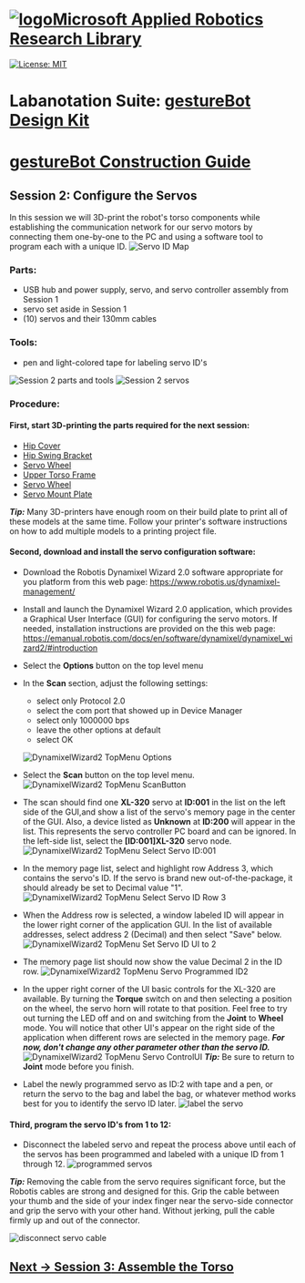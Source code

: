 # [![logo](/MARR_logo.png)Microsoft Applied Robotics Research Library](https://github.com/davidbaumert/AppliedRoboticsResearchLibrary)
[![License: MIT](https://img.shields.io/badge/License-MIT-yellow.svg)](https://opensource.org/licenses/MIT)  

# Labanotation Suite: [gestureBot Design Kit](/README.md)

# [gestureBot Construction Guide](/hardware/README.md)

## **Session 2:** Configure the Servos

In this session we will 3D-print the robot's torso components while establishing the communication network for our servo motors by connecting them one-by-one to the PC and using a software tool to program each with a unique ID.
![Servo ID Map](/docs_images/gB_Session02_ServoIDs.png)


### Parts: 
- USB hub and power supply, servo, and servo controller assembly from Session 1
- servo set aside in Session 1
- (10) servos and their 130mm cables 

### Tools: 
- pen and light-colored tape for labeling servo ID's

![Session 2 parts and tools](/docs_images/gB_Session02_PartsTools.jpg)
![Session 2 servos](/docs_images/gB_Session02_PartsServos.jpg)

### **Procedure:**
#### **First, start 3D-printing the parts required for the next session:**
- [Hip Cover](https://github.com/davidbaumert/gestureBotDesignKit/blob/main/hardware/3D_print/gB_HipCover.stl)
- [Hip Swing Bracket](https://github.com/davidbaumert/gestureBotDesignKit/blob/main/hardware/3D_print/gB_SwingBracket_Hip.stl)
- [Servo Wheel](https://github.com/davidbaumert/gestureBotDesignKit/blob/main/hardware/3D_print/gBServoWheel.stl)
- [Upper Torso Frame](https://github.com/davidbaumert/gestureBotDesignKit/blob/main/hardware/3D_print/gB_UpperTorsoFrame.stl)
- [Servo Wheel](https://github.com/davidbaumert/gestureBotDesignKit/blob/main/hardware/3D_print/gb_SwingBracket_Hip.stl)
- [Servo Mount Plate](https://github.com/davidbaumert/gestureBotDesignKit/blob/main/hardware/3D_print/gb_UpperTorsoFrame.stl)

***Tip:*** Many 3D-printers have enough room on their build plate to print all of these models at the same time. Follow your printer's software instructions on how to add multiple models to a printing project file.

#### **Second, download and install the servo configuration software:**

- Download the Robotis Dynamixel Wizard 2.0 software appropriate for you platform from this web page:
https://www.robotis.us/dynamixel-management/

- Install and launch the Dynamixel Wizard 2.0 application, which provides a Graphical User Interface (GUI) for configuring the servo motors. If needed, installation instructions are provided on the this web page:
https://emanual.robotis.com/docs/en/software/dynamixel/dynamixel_wizard2/#introduction

- Select the **Options** button on the top level menu
- In the **Scan** section, adjust the following settings: 
  - select only Protocol 2.0
  - select the com port that showed up in Device Manager
  - select only 1000000 bps
  - leave the other options at default
  - select OK

  ![DynamixelWizard2 TopMenu Options](/docs_images/gB_Session02_DMW2_TopMenu_Options.png)

- Select the **Scan** button on the top level menu.
![DynamixelWizard2 TopMenu ScanButton](/docs_images/gB_Session02_DMW2_TopMenu_ScanButton.png)

- The scan should find one **XL-320** servo at **ID:001** in the list on the left side of the GUI,and show a list of the servo's memory page in the center of the GUI. Also, a device listed as **Unknown** at **ID:200** will appear in the list. This represents the servo controller PC board and can be ignored. In the left-side list, select the **[ID:001]XL-320** servo node.
![DynamixelWizard2 TopMenu Select Servo ID:001](/docs_images/gB_Session02_DMW2_TopMenu_SelectServoID001.png)

- In the memory page list, select and highlight row Address 3, which contains the servo's ID.  If the servo is brand new out-of-the-package, it should already be set to Decimal value "1".
![DynamixelWizard2 TopMenu Select Servo ID Row 3](/docs_images/gB_Session02_DMW2_TopMenu_SelectServoROW3.png)

- When the Address row is selected, a window labeled ID will appear in the lower right corner of the application GUI. In the list of available addresses, select address 2 (Decimal) and then select "Save" below.
![DynamixelWizard2 TopMenu Set Servo ID UI to 2](/docs_images/gB_Session02_DMW2_TopMenu_SetServoIDUI_ID2.png)

- The memory page list should now show the value Decimal 2 in the ID row.
![DynamixelWizard2 TopMenu Servo Programmed ID2](/docs_images/gB_Session02_DMW2_TopMenu_ServoProgrammed_ID2.png)

- In the upper right corner of the UI basic controls for the XL-320 are available. By turning the **Torque** switch on and then selecting a position on the wheel, the servo horn will rotate to that position. Feel free to try out turning the LED off and on and switching from the **Joint** to **Wheel** mode. You will notice that other UI's appear on the right side of the application when different rows are selected in the memory page. ***For now, don't change any other parameter other than the servo ID.***
![DynamixelWizard2 TopMenu Servo ControlUI](/docs_images/gB_Session02_DMW2_TopMenu_ServoControlUI.png)
***Tip:*** Be sure to return to **Joint** mode before you finish.

- Label the newly programmed servo as ID:2 with tape and a pen, or return the servo to the bag and label the bag, or whatever method works best for you to identify the servo ID later.
![label the servo](/docs_images/gB_Session02_ServoLabels.jpg)

#### **Third, program the servo ID's from 1 to 12:**

- Disconnect the labeled servo and repeat the process above until each of the servos has been programmed and labeled with a unique ID from 1 through 12.
![programmed servos](/docs_images/gB_Session02_LabeledServos.jpg)

***Tip:*** Removing the cable from the servo requires significant force, but the Robotis cables are strong and designed for this. Grip the cable between your thumb and the side of your index finger near the servo-side connector and grip the servo with your other hand. Without jerking, pull the cable firmly up and out of the connector.

![disconnect servo cable](/docs_images/gB_Session02_DisconnectServoCable.jpg)


## [**Next -> Session 3**: Assemble the Torso](/docs_images/Session03.md)